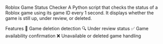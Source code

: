 Roblox Game Status Checker
A Python script that  checks the status of a Roblox game using its game ID every 1 second. It displays whether the game is still up, under review, or deleted.

Features
🚫 Game deletion detection
🔍 Under review status
✅ Game availability confirmation
❌ Unavailable or deleted game handling
